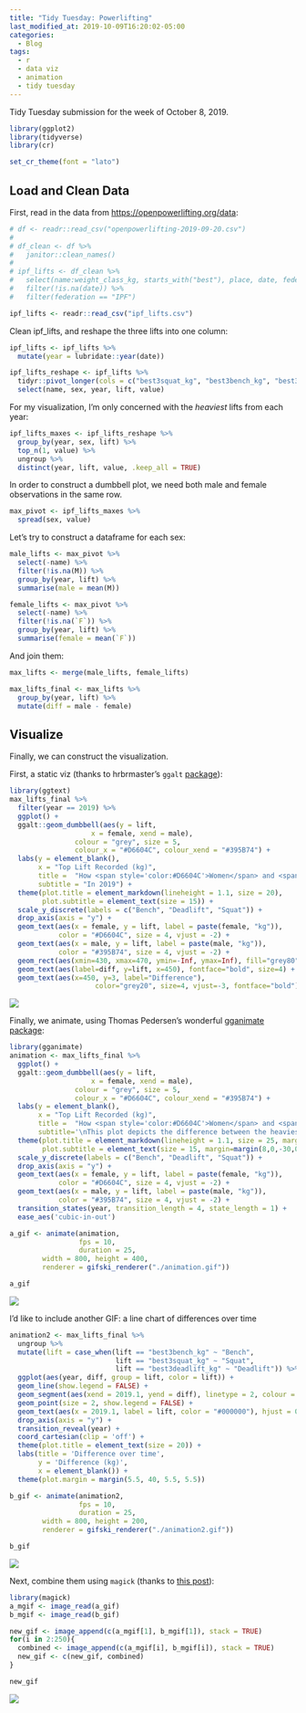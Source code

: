 ```yaml
---
title: "Tidy Tuesday: Powerlifting"
last_modified_at: 2019-10-09T16:20:02-05:00
categories:
  - Blog
tags:
  - r
  - data viz
  - animation
  - tidy tuesday
---
```


Tidy Tuesday submission for the week of October 8, 2019.

``` r
library(ggplot2)
library(tidyverse)
library(cr)

set_cr_theme(font = "lato")
```

## Load and Clean Data

First, read in the data from <https://openpowerlifting.org/data>:

``` r
# df <- readr::read_csv("openpowerlifting-2019-09-20.csv")
# 
# df_clean <- df %>% 
#   janitor::clean_names()
# 
# ipf_lifts <- df_clean %>% 
#   select(name:weight_class_kg, starts_with("best"), place, date, federation, meet_name)  %>% 
#   filter(!is.na(date)) %>% 
#   filter(federation == "IPF")

ipf_lifts <- readr::read_csv("ipf_lifts.csv")
```

Clean ipf\_lifts, and reshape the three lifts into one column:

``` r
ipf_lifts <- ipf_lifts %>% 
  mutate(year = lubridate::year(date))

ipf_lifts_reshape <- ipf_lifts %>% 
  tidyr::pivot_longer(cols = c("best3squat_kg", "best3bench_kg", "best3deadlift_kg"), names_to = "lift") %>% 
  select(name, sex, year, lift, value)
```

For my visualization, I’m only concerned with the *heaviest* lifts from
each year:

``` r
ipf_lifts_maxes <- ipf_lifts_reshape %>% 
  group_by(year, sex, lift) %>% 
  top_n(1, value) %>% 
  ungroup %>% 
  distinct(year, lift, value, .keep_all = TRUE)
```

In order to construct a dumbbell plot, we need both male and female
observations in the same row.

``` r
max_pivot <- ipf_lifts_maxes %>% 
  spread(sex, value)
```

Let’s try to construct a dataframe for each sex:

``` r
male_lifts <- max_pivot %>% 
  select(-name) %>% 
  filter(!is.na(M)) %>% 
  group_by(year, lift) %>% 
  summarise(male = mean(M))

female_lifts <- max_pivot %>% 
  select(-name) %>% 
  filter(!is.na(`F`)) %>% 
  group_by(year, lift) %>% 
  summarise(female = mean(`F`))
```

And join them:

``` r
max_lifts <- merge(male_lifts, female_lifts)

max_lifts_final <- max_lifts %>% 
  group_by(year, lift) %>% 
  mutate(diff = male - female)
```

## Visualize

Finally, we can construct the visualization.

First, a static viz (thanks to hrbrmaster’s `ggalt`
[package](https://rud.is/b/2016/04/17/ggplot2-exercising-with-ggalt-dumbbells/)):

``` r
library(ggtext)
max_lifts_final %>% 
  filter(year == 2019) %>% 
  ggplot() + 
  ggalt::geom_dumbbell(aes(y = lift,
                    x = female, xend = male),
                colour = "grey", size = 5,
                colour_x = "#D6604C", colour_xend = "#395B74") +
  labs(y = element_blank(),
       x = "Top Lift Recorded (kg)",
       title =  "How <span style='color:#D6604C'>Women</span> and <span style='color:#395B74'>Men</span> Differ in Top Lifts",
       subtitle = "In 2019") +
  theme(plot.title = element_markdown(lineheight = 1.1, size = 20),
        plot.subtitle = element_text(size = 15)) +
  scale_y_discrete(labels = c("Bench", "Deadlift", "Squat")) +
  drop_axis(axis = "y") +
  geom_text(aes(x = female, y = lift, label = paste(female, "kg")),
            color = "#D6604C", size = 4, vjust = -2) +
  geom_text(aes(x = male, y = lift, label = paste(male, "kg")),
            color = "#395B74", size = 4, vjust = -2) +
  geom_rect(aes(xmin=430, xmax=470, ymin=-Inf, ymax=Inf), fill="grey80") +
  geom_text(aes(label=diff, y=lift, x=450), fontface="bold", size=4) +
  geom_text(aes(x=450, y=3, label="Difference"),
                     color="grey20", size=4, vjust=-3, fontface="bold")
```

![](outputs/tt-powerlifting/unnamed-chunk-8-1.png)<!-- -->

Finally, we animate, using Thomas Pedersen’s wonderful [gganimate
package](https://github.com/thomasp85/gganimate):

``` r
library(gganimate)
animation <- max_lifts_final %>% 
  ggplot() + 
  ggalt::geom_dumbbell(aes(y = lift,
                    x = female, xend = male),
                colour = "grey", size = 5,
                colour_x = "#D6604C", colour_xend = "#395B74") +
  labs(y = element_blank(),
       x = "Top Lift Recorded (kg)",
       title =  "How <span style='color:#D6604C'>Women</span> and <span style='color:#395B74'>Men</span> Differ in Top Lifts",
       subtitle='\nThis plot depicts the difference between the heaviest lifts for each sex at International Powerlifting Federation\nevents over time. \n \n{closest_state}') +
  theme(plot.title = element_markdown(lineheight = 1.1, size = 25, margin=margin(0,0,0,0)),
        plot.subtitle = element_text(size = 15, margin=margin(8,0,-30,0))) +
  scale_y_discrete(labels = c("Bench", "Deadlift", "Squat")) +
  drop_axis(axis = "y") +
  geom_text(aes(x = female, y = lift, label = paste(female, "kg")),
            color = "#D6604C", size = 4, vjust = -2) +
  geom_text(aes(x = male, y = lift, label = paste(male, "kg")),
            color = "#395B74", size = 4, vjust = -2) +
  transition_states(year, transition_length = 4, state_length = 1) +
  ease_aes('cubic-in-out')

a_gif <- animate(animation, 
                 fps = 10, 
                 duration = 25,
        width = 800, height = 400, 
        renderer = gifski_renderer("./animation.gif"))

a_gif
```

![](outputs/tt-powerlifting/unnamed-chunk-9-1.gif)<!-- -->

I’d like to include another GIF: a line chart of differences over time

``` r
animation2 <- max_lifts_final %>% 
  ungroup %>% 
  mutate(lift = case_when(lift == "best3bench_kg" ~ "Bench",
                          lift == "best3squat_kg" ~ "Squat",
                          lift == "best3deadlift_kg" ~ "Deadlift")) %>% 
  ggplot(aes(year, diff, group = lift, color = lift)) + 
  geom_line(show.legend = FALSE) + 
  geom_segment(aes(xend = 2019.1, yend = diff), linetype = 2, colour = 'grey', show.legend = FALSE) + 
  geom_point(size = 2, show.legend = FALSE) + 
  geom_text(aes(x = 2019.1, label = lift, color = "#000000"), hjust = 0, show.legend = FALSE) + 
  drop_axis(axis = "y") +
  transition_reveal(year) +
  coord_cartesian(clip = 'off') +
  theme(plot.title = element_text(size = 20)) +
  labs(title = 'Difference over time',
       y = 'Difference (kg)',
       x = element_blank()) + 
  theme(plot.margin = margin(5.5, 40, 5.5, 5.5))

b_gif <- animate(animation2, 
                 fps = 10, 
                 duration = 25,
        width = 800, height = 200, 
        renderer = gifski_renderer("./animation2.gif"))

b_gif
```

![](outputs/tt-powerlifting/unnamed-chunk-10-1.gif)<!-- -->

Next, combine them using `magick` (thanks to [this
post](https://github.com/thomasp85/gganimate/wiki/Animation-Composition)):

``` r
library(magick)
a_mgif <- image_read(a_gif)
b_mgif <- image_read(b_gif)

new_gif <- image_append(c(a_mgif[1], b_mgif[1]), stack = TRUE)
for(i in 2:250){
  combined <- image_append(c(a_mgif[i], b_mgif[i]), stack = TRUE)
  new_gif <- c(new_gif, combined)
}

new_gif
```

![](outputs/tt-powerlifting/unnamed-chunk-11-1.gif)<!-- -->
